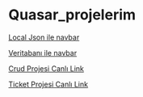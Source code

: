 # Quasar_projelerim

[Local Json ile navbar](https://quasar-navbar.netlify.app/)

[Veritabanı ile navbar](https://quasar-dt-navbar.netlify.app/)

[Crud Projesi Canlı Link](https://quasar-crud-api.netlify.app/)

[Ticket Projesi Canlı Link](https://ticket-project.netlify.app/)
